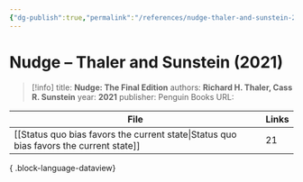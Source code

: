 ```yaml
---
{"dg-publish":true,"permalink":"/references/nudge-thaler-and-sunstein-2021/"}
---
```



# Nudge – Thaler and Sunstein (2021)

> [!info]
> title: **Nudge: The Final Edition**
> authors: **Richard H. Thaler, Cass R. Sunstein**
> year: **2021**
> publisher: Penguin Books
> URL: 



| File                                                                                      | Links |
| ----------------------------------------------------------------------------------------- | ----- |
| [[Status quo bias favors the current state\|Status quo bias favors the current state]] | 21    |

{ .block-language-dataview}
